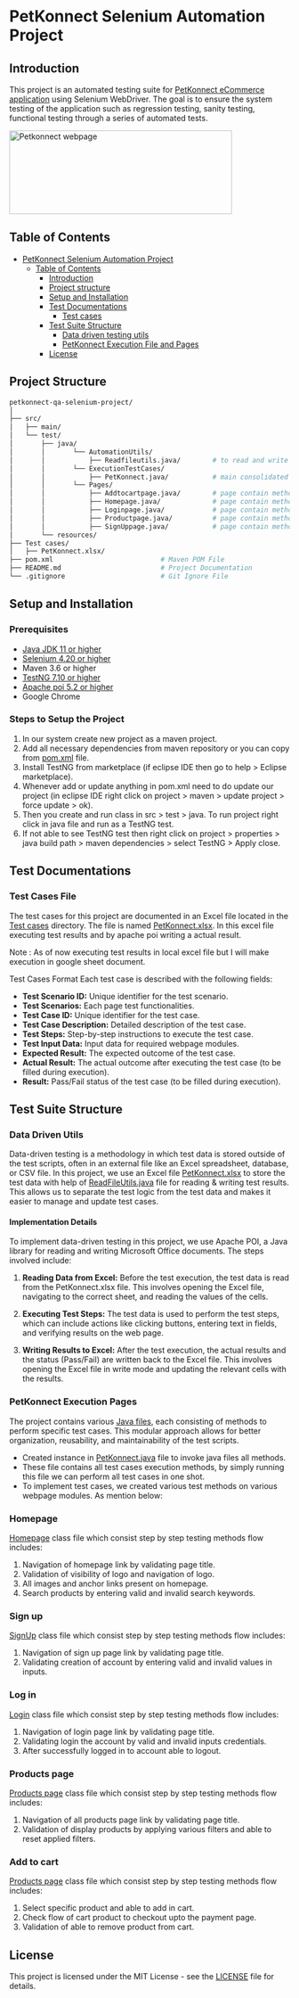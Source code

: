 # PetKonnect Selenium Automation Project
## Introduction
This project is an automated testing suite for [PetKonnect eCommerce application](https://www.petkonnect.in/) using Selenium WebDriver. The goal is to ensure the system testing of the application such as regression testing, sanity testing, functional testing through a series of automated tests. 

<img src="https://mma.prnewswire.com/media/1842248/PetKonnect_Logo.jpg?p=twitter" height="150" width="400" title="Petkonnect webpage">

## Table of Contents
- [PetKonnect Selenium Automation Project](#petkonnect-selenium-automation-project)
    - [Table of Contents](#table-of-contents)
        - [Introduction](#introduction)
        - [Project structure](#project-structure)
        - [Setup and Installation](#setup-and-installation)
        - [Test Documentations](#test-documentations)
            - [Test cases](#test-cases-file)
        - [Test Suite Structure](#test-suite-structure)
            - [Data driven testing utils](#data-driven-utils)
            - [PetKonnect Execution File and Pages](#petkonnect-execution-pages)
        - [License](#license)


## Project Structure
```bash
petkonnect-qa-selenium-project/
│
├── src/
│   ├── main/
│   └── test/
│       ├── java/
│       │       └── AutomationUtils/
│       │           ├── Readfileutils.java/        # to read and write data from excel file
│       │       └── ExecutionTestCases/
│       │           ├── PetKonnect.java/           # main consolidated java to run all test cases
│       │       └── Pages/
│       │           ├── Addtocartpage.java/        # page contain methods to test add to cart
│       │           ├── Homepage.java/             # page contain methods to test homepage
│       │           ├── Loginpage.java/            # page contain methods to test login
│       │           ├── Productpage.java/          # page contain methods to test product
│       │           ├── SignUppage.java/           # page contain methods to test sign up
│       └── resources/
├── Test cases/
│   ├── PetKonnect.xlsx/
├── pom.xml                           # Maven POM File
├── README.md                         # Project Documentation
└── .gitignore                        # Git Ignore File

```

## Setup and Installation
### Prerequisites
- [Java JDK 11 or higher](https://www.oracle.com/in/java/technologies/javase/jdk11-archive-downloads.html)
- [Selenium 4.20 or higher](https://mvnrepository.com/artifact/org.seleniumhq.selenium/selenium-java)
- Maven 3.6 or higher
- [TestNG 7.10 or higher](https://mvnrepository.com/artifact/org.testng/testng)
- [Apache poi 5.2 or higher](https://mvnrepository.com/artifact/org.apache.poi/poi)
- Google Chrome

### Steps to Setup the Project
1. In our system create new project as a maven project.
2. Add all necessary dependencies from maven repository or you can copy from [pom.xml](./pom.xml) file.
3. Install TestNG from marketplace (if eclipse IDE then go to help > Eclipse marketplace).
4. Whenever add or update anything in pom.xml need to do update our project (in eclipse IDE right click on project > maven > update project > force update > ok).
5. Then you create and run class in src > test > java. To run project right click in java file and run as a TestNG test.
6. If not able to see TestNG test then right click on project > properties > java build path > maven dependencies > select TestNG > Apply close.

## Test Documentations
### Test Cases File
The test cases for this project are documented in an Excel file located in the [Test cases](./Test%20cases/) directory. The file is named [PetKonnect.xlsx](https://docs.google.com/spreadsheets/d/1wReWlif0YtDsXZrp8YtyjB5bcknm1MUj0-0p_vtL2BY/edit?gid=1113167546#gid=1113167546). In this excel file executing test results and by apache poi writing a actual result.

Note : As of now executing test results in local excel file but I will make execution in google sheet document.

Test Cases Format
Each test case is described with the following fields:

- **Test Scenario ID:** Unique identifier for the test scenario.
- **Test Scenarios:** Each page test functionalities.
- **Test Case ID:** Unique identifier for the test case.
- **Test Case Description:** Detailed description of the test case.
- **Test Steps:** Step-by-step instructions to execute the test case.
- **Test Input Data:** Input data for required webpage modules.
- **Expected Result:** The expected outcome of the test case.
- **Actual Result:** The actual outcome after executing the test case (to be filled during execution).
- **Result:** Pass/Fail status of the test case (to be filled during execution).

## Test Suite Structure
### Data Driven Utils
Data-driven testing is a methodology in which test data is stored outside of the test scripts, often in an external file like an Excel spreadsheet, database, or CSV file. In this project, we use an Excel file [PetKonnect.xlsx](./Test%20cases) to store the test data with help of [ReadFileUtils.java](./src/test/java/AutomationUtils/ReadFileUtils.java) file for reading & writing test results. This allows us to separate the test logic from the test data and makes it easier to manage and update test cases.
#### Implementation Details
To implement data-driven testing in this project, we use Apache POI, a Java library for reading and writing Microsoft Office documents. The steps involved include:

1. **Reading Data from Excel:** Before the test execution, the test data is read from the PetKonnect.xlsx file. This involves opening the Excel file, navigating to the correct sheet, and reading the values of the cells.

2. **Executing Test Steps:** The test data is used to perform the test steps, which can include actions like clicking buttons, entering text in fields, and verifying results on the web page.

3. **Writing Results to Excel:** After the test execution, the actual results and the status (Pass/Fail) are written back to the Excel file. This involves opening the Excel file in write mode and updating the relevant cells with the results.

### PetKonnect Execution Pages
The project contains various [Java files](./src/test/java/Pages), each consisting of methods to perform specific test cases. This modular approach allows for better organization, reusability, and maintainability of the test scripts.
- Created instance in [PetKonnect.java](./src/test/java/ExecutionTestCases/) file to invoke java files all methods.
- These file contains all test cases execution methods, by simply running this file we can perform all test cases in one shot.
- To implement test cases, we created various test methods on various webpage modules. As mention below:
### Homepage
[Homepage](./src/test/java/Pages/Homepage.java) class file which consist step by step testing methods flow includes:
1. Navigation of homepage link by validating page title.
2. Validation of visibility of logo and navigation of logo.
3. All images and anchor links present on homepage.
4. Search products by entering valid and invalid search keywords.
### Sign up
[SignUp](./src/test/java/Pages/SignUpPage.java) class file which consist step by step testing methods flow includes:
1. Navigation of sign up page link by validating page title.
2. Validating creation of account by entering valid and invalid values in inputs.
### Log in
[Login](./src/test/java/Pages/LoginPage.java) class file which consist step by step testing methods flow includes:
1. Navigation of login page link by validating page title.
2. Validating login the account by valid and invalid inputs credentials.
3. After successfully logged in to account able to logout.
### Products page
[Products page](./src/test/java/Pages/ProductsPage.java) class file which consist step by step testing methods flow includes:
1. Navigation of all products page link by validating page title.
2. Validation of display products by applying various filters and able to reset applied filters.
### Add to cart
[Products page](./src/test/java/Pages/AddtocartPage.java) class file which consist step by step testing methods flow includes:
1. Select specific product and able to add in cart.
2. Check flow of cart product to checkout upto the payment page.
3. Validation of able to remove product from cart.

## License
This project is licensed under the MIT License - see the [LICENSE](./LICENSE) file for details.
